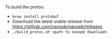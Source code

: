 To build the protos:
- `brew install protobuf`
- Download the latest stable release from https://github.com/nanopb/nanopb/releases
- `./build_protos.sh <path to nanopb download>`

